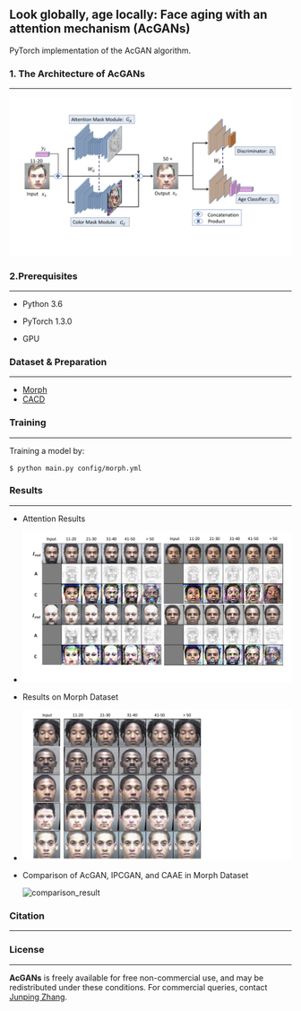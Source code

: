 ## Look globally, age locally: Face aging with an attention mechanism (AcGANs)

PyTorch implementation of the AcGAN algorithm. 

### 1. The Architecture of AcGANs

---



![Architecture of AcGAN](images/face_aging_network.png)

### 2.Prerequisites

----



* Python 3.6

* PyTorch 1.3.0
* GPU

### Dataset & Preparation

------



* [Morph](https://ebill.uncw.edu/C20231_ustores/web/classic/product_detail.jsp?PRODUCTID=8)
* [CACD](http://bcsiriuschen.github.io/CARC/_)

### Training

----



Training a model by:

```
$ python main.py config/morph.yml
```

### Results

-----



* Attention Results
* ![attention_results](images/attention_result.png)

* Results on Morph Dataset

* ![results_on_morph](images/aging_morph_result.png)

* Comparison of AcGAN, IPCGAN, and CAAE in Morph Dataset

  ![comparison_result](images/comparison_in_vis.png)

  

### Citation

-----





### License

------



**AcGANs** is freely available for free non-commercial use, and may be redistributed under these conditions. For commercial queries, contact [Junping Zhang](http://www.pami.fudan.edu.cn/~jpzhang/).